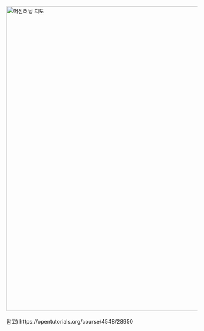 <img src="https://s3-ap-northeast-2.amazonaws.com/opentutorials-user-file/module/4916/12374.jpg" alt="머신러닝 지도" width="980" height="800">
<br>
<br>
참고) https://opentutorials.org/course/4548/28950
